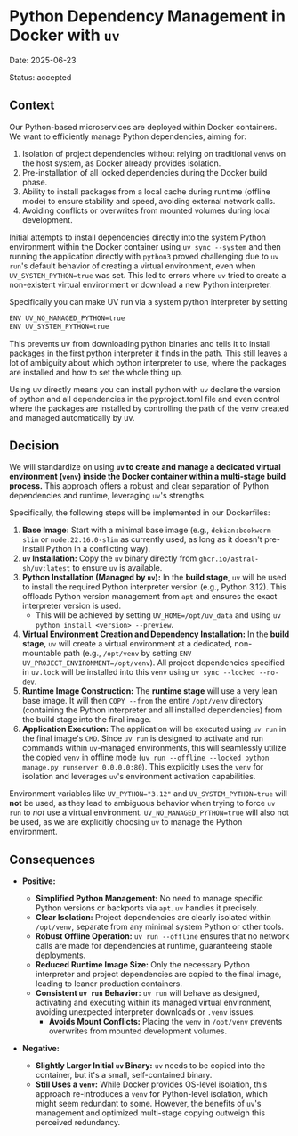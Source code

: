 # Python Dependency Management in Docker with `uv`

Date: 2025-06-23

Status: accepted

## Context

Our Python-based microservices are deployed within Docker containers. We want to efficiently manage Python dependencies, aiming for:

1. Isolation of project dependencies without relying on traditional `venv`s on the host system, as Docker already provides isolation.
2. Pre-installation of all locked dependencies during the Docker build phase.
3. Ability to install packages from a local cache during runtime (offline mode) to ensure stability and speed, avoiding external network calls.
4. Avoiding conflicts or overwrites from mounted volumes during local development.

Initial attempts to install dependencies directly into the system Python environment within the Docker container using `uv sync --system` and then running the application directly with `python3` proved challenging due to `uv run`'s default behavior of creating a virtual environment, even when `UV_SYSTEM_PYTHON=true` was set. This led to errors where `uv` tried to create a non-existent virtual environment or download a new Python interpreter.

Specifically you can make UV run via a system python interpreter by setting

```bash
ENV UV_NO_MANAGED_PYTHON=true
ENV UV_SYSTEM_PYTHON=true
```

This prevents uv from downloading python binaries and tells it to install packages in the first python interpreter it finds in the path.
This still leaves a lot of ambiguity about which python interpreter to use, where the packages are installed and how to set the whole thing up.

Using uv directly means you can install python with `uv` declare the version of python and all dependencies in the pyproject.toml file
and even control where the packages are installed by controlling the path of the venv created and managed automatically by uv.

## Decision

We will standardize on using **`uv` to create and manage a dedicated virtual environment (`venv`) inside the Docker container within a multi-stage build process.** This approach offers a robust and clear separation of Python dependencies and runtime, leveraging `uv`'s strengths.

Specifically, the following steps will be implemented in our Dockerfiles:

1. **Base Image:** Start with a minimal base image (e.g., `debian:bookworm-slim` or `node:22.16.0-slim` as currently used, as long as it doesn't pre-install Python in a conflicting way).
2. **`uv` Installation:** Copy the `uv` binary directly from `ghcr.io/astral-sh/uv:latest` to ensure `uv` is available.
3. **Python Installation (Managed by `uv`):** In the **build stage**, `uv` will be used to install the required Python interpreter version (e.g., Python 3.12). This offloads Python version management from `apt` and ensures the exact interpreter version is used.
    * This will be achieved by setting `UV_HOME=/opt/uv_data` and using `uv python install <version> --preview`.
4. **Virtual Environment Creation and Dependency Installation:** In the **build stage**, `uv` will create a virtual environment at a dedicated, non-mountable path (e.g., `/opt/venv` by setting `ENV UV_PROJECT_ENVIRONMENT=/opt/venv`). All project dependencies specified in `uv.lock` will be installed into this `venv` using `uv sync --locked --no-dev`.
5. **Runtime Image Construction:** The **runtime stage** will use a very lean base image. It will then `COPY --from` the entire `/opt/venv` directory (containing the Python interpreter and all installed dependencies) from the build stage into the final image.
6. **Application Execution:** The application will be executed using `uv run` in the final image's `CMD`. Since `uv run` is designed to activate and run commands within `uv`-managed environments, this will seamlessly utilize the copied `venv` in offline mode (`uv run --offline --locked python manage.py runserver 0.0.0.0:80`). This explicitly uses the `venv` for isolation and leverages `uv`'s environment activation capabilities.

Environment variables like `UV_PYTHON="3.12"` and `UV_SYSTEM_PYTHON=true` will **not** be used, as they lead to ambiguous behavior when trying to force `uv run` to *not* use a virtual environment. `UV_NO_MANAGED_PYTHON=true` will also not be used, as we are explicitly choosing `uv` to manage the Python environment.

## Consequences

* **Positive:**
  * **Simplified Python Management:** No need to manage specific Python versions or backports via `apt`. `uv` handles it precisely.
  * **Clear Isolation:** Project dependencies are clearly isolated within `/opt/venv`, separate from any minimal system Python or other tools.
  * **Robust Offline Operation:** `uv run --offline` ensures that no network calls are made for dependencies at runtime, guaranteeing stable deployments.
  * **Reduced Runtime Image Size:** Only the necessary Python interpreter and project dependencies are copied to the final image, leading to leaner production containers.
  * **Consistent `uv run` Behavior:** `uv run` will behave as designed, activating and executing within its managed virtual environment, avoiding unexpected interpreter downloads or `.venv` issues.
    * **Avoids Mount Conflicts:** Placing the `venv` in `/opt/venv` prevents overwrites from mounted development volumes.

* **Negative:**
  * **Slightly Larger Initial `uv` Binary:** `uv` needs to be copied into the container, but it's a small, self-contained binary.
  * **Still Uses a `venv`:** While Docker provides OS-level isolation, this approach re-introduces a `venv` for Python-level isolation, which might seem redundant to some. However, the benefits of `uv`'s management and optimized multi-stage copying outweigh this perceived redundancy.
